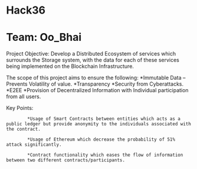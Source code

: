 # Hack36
# Team: Oo_Bhai

Project Objective: Develop a Distributed Ecosystem of services which surrounds the Storage system, with the data for each of these services being implemented on the Blockchain Infrastructure. 

The scope of this project aims to ensure the following:
            *Immutable Data – Prevents Volatility of value.
            *Transparency
            *Security from Cyberattacks.
            *E2EE
            *Provision of Decentralized Information with Individual participation from all users.
            
Key Points:

            *Usage of Smart Contracts between entities which acts as a public ledger but provide anonymity to the individuals associated with the contract.

            *Usage of Ethereum which decrease the probability of 51% attack significantly.

            *Contract functionality which eases the flow of information between two different contracts/participants.

